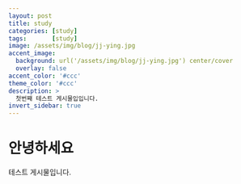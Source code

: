 ```yaml
---
layout: post
title: study
categories: [study]
tags:       [study]
image: /assets/img/blog/jj-ying.jpg
accent_image: 
  background: url('/assets/img/blog/jj-ying.jpg') center/cover
  overlay: false
accent_color: '#ccc'
theme_color: '#ccc'
description: >
  첫번째 테스트 게시물입입니다.
invert_sidebar: true
---
```


# 안녕하세요

테스트 게시물입니다.
